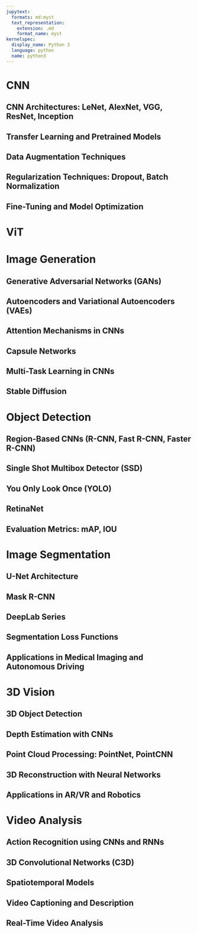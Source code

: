 ```yaml
---
jupytext:
  formats: md:myst
  text_representation:
    extension: .md
    format_name: myst
kernelspec:
  display_name: Python 3
  language: python
  name: python3
---
```

# CNN
## CNN Architectures: LeNet, AlexNet, VGG, ResNet, Inception
## Transfer Learning and Pretrained Models
## Data Augmentation Techniques
## Regularization Techniques: Dropout, Batch Normalization
## Fine-Tuning and Model Optimization

# ViT

# Image Generation
## Generative Adversarial Networks (GANs)
## Autoencoders and Variational Autoencoders (VAEs)
## Attention Mechanisms in CNNs
## Capsule Networks
## Multi-Task Learning in CNNs
## Stable Diffusion

# Object Detection
## Region-Based CNNs (R-CNN, Fast R-CNN, Faster R-CNN)
## Single Shot Multibox Detector (SSD)
## You Only Look Once (YOLO)
## RetinaNet
## Evaluation Metrics: mAP, IOU

# Image Segmentation
## U-Net Architecture
## Mask R-CNN
## DeepLab Series
## Segmentation Loss Functions
## Applications in Medical Imaging and Autonomous Driving

# 3D Vision
## 3D Object Detection
## Depth Estimation with CNNs
## Point Cloud Processing: PointNet, PointCNN
## 3D Reconstruction with Neural Networks
## Applications in AR/VR and Robotics

# Video Analysis
## Action Recognition using CNNs and RNNs
## 3D Convolutional Networks (C3D)
## Spatiotemporal Models
## Video Captioning and Description
## Real-Time Video Analysis